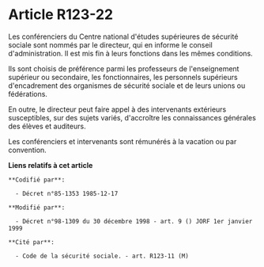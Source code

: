 # Article R123-22

Les conférenciers du Centre national d'études supérieures de sécurité sociale sont nommés par le directeur, qui en informe le
conseil d'administration. Il est mis fin à leurs fonctions dans les mêmes conditions.

Ils sont choisis de préférence parmi les professeurs de l'enseignement supérieur ou secondaire, les fonctionnaires, les
personnels supérieurs d'encadrement des organismes de sécurité sociale et de leurs unions ou fédérations. 

En outre, le directeur peut faire appel à des intervenants extérieurs susceptibles, sur des sujets variés, d'accroître les
connaissances générales des élèves et auditeurs. 

Les conférenciers et intervenants sont rémunérés à la vacation ou par convention.

**Liens relatifs à cet article**

	**Codifié par**:

	  - Décret n°85-1353 1985-12-17

	**Modifié par**:

	  - Décret n°98-1309 du 30 décembre 1998 - art. 9 () JORF 1er janvier 1999

	**Cité par**:

	  - Code de la sécurité sociale. - art. R123-11 (M)
